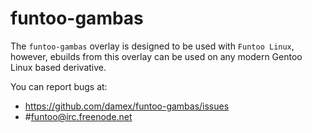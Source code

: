 funtoo-gambas
===============
 
The `funtoo-gambas` overlay is designed to be used with `Funtoo Linux`, however, ebuilds from this overlay can be used on any modern Gentoo Linux based derivative.

You can report bugs at:
 
* https://github.com/damex/funtoo-gambas/issues
* #funtoo@irc.freenode.net
